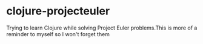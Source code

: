 clojure-projecteuler
====================

Trying to learn Clojure while solving Project Euler problems.This is more of a reminder to myself so I won't forget them